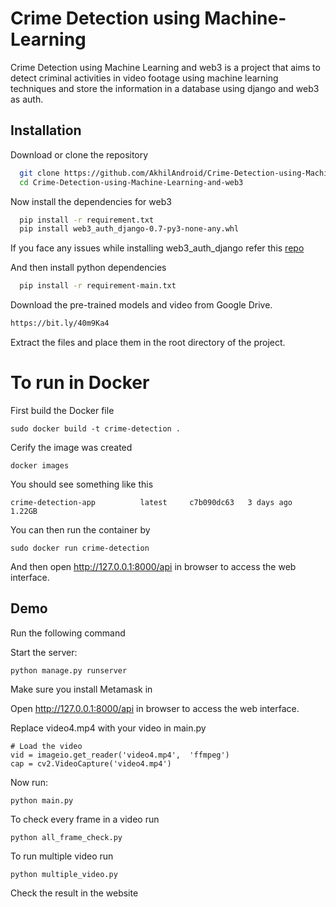 
# Crime Detection using Machine-Learning
Crime Detection using Machine Learning and web3 is a project that aims to detect criminal activities in video footage using machine learning techniques and store the information in a database using django and web3 as auth.



## Installation


 Download or clone the repository
```bash
  git clone https://github.com/AkhilAndroid/Crime-Detection-using-Machine-Learning.git
  cd Crime-Detection-using-Machine-Learning-and-web3
```
Now install the dependencies for web3

```bash
  pip install -r requirement.txt
  pip install web3_auth_django-0.7-py3-none-any.whl
```
If you face any issues while installing web3_auth_django refer this [repo](https://github.com/ahn1305/web3-django-authentication)

And then install python dependencies

```bash
  pip install -r requirement-main.txt
```

Download the pre-trained models and video from Google Drive.
```bash
https://bit.ly/40m9Ka4
```
Extract the files and place them in the root directory of the project.

# To run in Docker

First build the Docker file
```
sudo docker build -t crime-detection .
```
Cerify the image was created
```
docker images
```
You should see something like this
```
crime-detection-app          latest     c7b090dc63   3 days ago      1.22GB
```
You can then run the container by
```
sudo docker run crime-detection
```
And then open http://127.0.0.1:8000/api in browser to access the web interface.

## Demo
Run the following command

Start the server:
```
python manage.py runserver
```
Make sure you install Metamask in

Open http://127.0.0.1:8000/api in browser to access the web interface.

Replace video4.mp4 with your video in main.py
```
# Load the video
vid = imageio.get_reader('video4.mp4',  'ffmpeg')
cap = cv2.VideoCapture('video4.mp4')
```

Now run:
```
python main.py
```

To check every frame in a video run
```
python all_frame_check.py
```

To run multiple video run
```
python multiple_video.py
```

Check the result in the website

